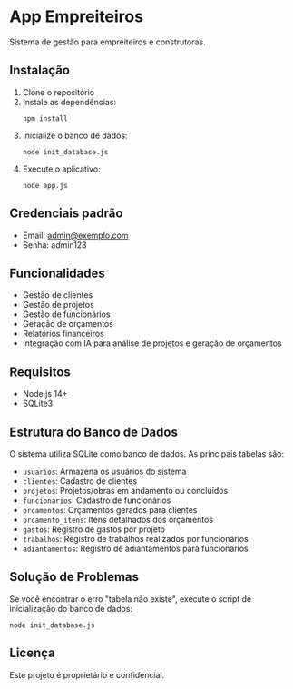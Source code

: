 # App Empreiteiros

Sistema de gestão para empreiteiros e construtoras.

## Instalação

1. Clone o repositório
2. Instale as dependências:
   ```
   npm install
   ```
3. Inicialize o banco de dados:
   ```
   node init_database.js
   ```
4. Execute o aplicativo:
   ```
   node app.js
   ```

## Credenciais padrão

- Email: admin@exemplo.com
- Senha: admin123

## Funcionalidades

- Gestão de clientes
- Gestão de projetos
- Gestão de funcionários
- Geração de orçamentos
- Relatórios financeiros
- Integração com IA para análise de projetos e geração de orçamentos

## Requisitos

- Node.js 14+
- SQLite3

## Estrutura do Banco de Dados

O sistema utiliza SQLite como banco de dados. As principais tabelas são:

- `usuarios`: Armazena os usuários do sistema
- `clientes`: Cadastro de clientes
- `projetos`: Projetos/obras em andamento ou concluídos
- `funcionarios`: Cadastro de funcionários
- `orcamentos`: Orçamentos gerados para clientes
- `orcamento_itens`: Itens detalhados dos orçamentos
- `gastos`: Registro de gastos por projeto
- `trabalhos`: Registro de trabalhos realizados por funcionários
- `adiantamentos`: Registro de adiantamentos para funcionários

## Solução de Problemas

Se você encontrar o erro "tabela não existe", execute o script de inicialização do banco de dados:

```
node init_database.js
```

## Licença

Este projeto é proprietário e confidencial.